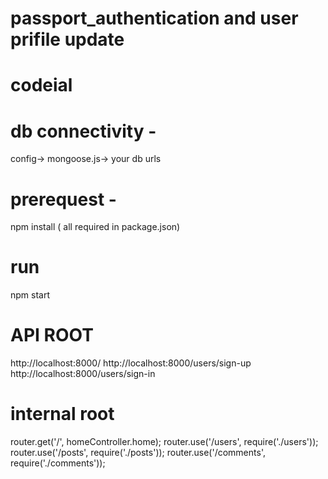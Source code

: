 # passport_authentication and user prifile update 
# codeial 
# db connectivity -
config-> mongoose.js-> your db urls 
# prerequest -
npm install ( all required in package.json)
# run 
npm start 
# API ROOT
http://localhost:8000/
http://localhost:8000/users/sign-up
http://localhost:8000/users/sign-in

# internal root 
router.get('/', homeController.home);
router.use('/users', require('./users'));
router.use('/posts', require('./posts'));
router.use('/comments', require('./comments'));

